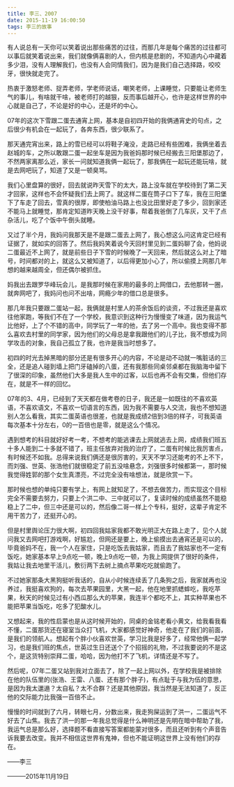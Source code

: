 ```yaml
---
title: 李三、2007
date: 2015-11-19 16:00:50
tags: 李三的故事
---
```


有人说总有一天你可以笑着说出那些痛苦的过往，而那几年是每个痛苦的过往都可以事后就笑着说出来，我们就像俩喜剧的人，但内核是悲剧的，不知道内心中藏着多少泪，没有人理解我们，也没有人会同情我们，因为是我们自己选择路，咬咬牙，很快就走完了。



热衷于激怒老师、捉弄老师，学老师说话，嘲笑老师，上课睡觉，只要能让老师生气的事儿，有啥就干啥，被老师打的越狠，反而事后越开心，也许是这样世界的中心就是自己了，不论是好的中心，还是坏的中心。

07年的这次下雪跟二蛋去通宵上网，基本是自初四开始的我俩通宵史的句点，之后很少有机会在一起玩了，各奔东西，很少联系了。

那天通完宵出来，路上的雪已经可以将鞋子淹没，走路已经有些困难，我俩坐着去赵城的车，之所以敢跟二蛋一起坐车是因为我爸妈那时候已经搬去三阳堡那边了，不然两家离那么近，家长一问就知道我俩一起玩了，那我俩在一起玩还能玩啥，就是去网吧玩了，知道了又是一顿臭骂。

我们心里盘算的很好，回去就说昨天雪下的太大，路上没车就在学校待到了第二天才回家，这样也不会怀疑我们去上网了。就这样二蛋在筒子口下了车，我在三阳堡下了车走了回去，雪真的很厚，即使柏油马路上也没比田里好走了多少，回到家还不能马上就睡觉，那肯定知道昨天晚上没干好事，帮着我爸倒了几车灰，又干了点杂活儿，吃了个饭中午倒头就睡。

又过了半个月，我妈问我那天是不是跟二蛋去上网了，我心想这么问这肯定已经有证据了，就如实的回答了。然后我妈笑着说今天回村里见到二蛋妈聊了会，他妈说二蛋最近不上网了，就是前些日子下雪的时候晚了一天回来，然后就这么对上了暗号，时间都对的上，就这么又被知道了，以后得更加小心了，所以偷摸上网那几年想的越来越周全，但还偶尔被抓住。

妈我出去跟罗华峰玩会儿，是我那时候在家用的最多的上网借口，去他那转一圈，就奔网吧了，我妈问也问不出啥，网瘾少年的借口总是很多。

那几年我只要跟二蛋站一起，我俩就是村里人的茶余饭后的谈资，不过我还是喜欢往他家跑，等我们不在了一个学校，我意识到这种行为慢慢变了味道，因为我运气比他好，上了个不错的高中，同学玩了一年的他，去了另一个高中。我也变得不那么喜欢去村里的同学家，因为他们的父母总是拿我跟他们的儿子比，我不想成为同学攻击的对象，我自己孤立了我，也许是我当时想多了。

初四的时光去掉黑暗的部分还是有很多开心的内容，不论是动不动就一嘴脏话的三全，还是追人碰到墙上把门牙磕掉的八蛋，还有我那些同桌邻桌都在我脑海中留下了很深的印象，虽然他们大多是我人生中的过客，以后也再不会有交集，但他们存在，就是不一样的回忆。

07年的3、4月，已经到了天天都在做考卷的日子，我还是一如既往的不喜欢英语，不喜欢语文，不喜欢一切语言的东西，因为我不需要与人交流，我也不想知道别人怎么看我，其实二蛋英语也很差，也就是我成绩2倍到3倍的样子，可我英语每次基本十分左右，0的一百倍也是零，就是这么个情况。

遇到想考的科目就好好考一考，不想考的能逃课去上网就逃去上网，成绩我们班五十多人能到二十多就不错了，班主任放弃对我的治疗了，二蛋有时候比我厉害点，有时候还不如我。总得来说我们俩还是很厉害的，天天不学习还能考的不上不下，而刘强、世英、张浩他们就很稳定了前五没啥悬念，刘强很多时候都第一，那时候我觉得姓郭的那个女生真漂亮，不过完全没有啥想法，就是欣赏一下。

那时候也想的单纯只要有学上，有网上就知足了，不想去做苦力，而实现这个目标完全不需要去努力，只要上个洪二中、三中就可以了，复读时候的成绩虽然不能稳稳上了二中，但三中还是可以的，然后像二哥一样上个专科，挺好，这辈子肯定不用干苦力了，还挺开心的。

但是村里舆论压力很大啊，初四回我姑家我都不敢光明正大在路上走了，见个人就问我又去网吧打游戏啊，好尴尬，但网还是要上，晚上偷摸出去通宵还是可以的，毕竟爸妈不在，我一个人在家住，只是吃饭去我姑家，而且去了我姑家也不一定有饭吃，她家基本早上9点吃一顿，晚上9点吃一顿，为我上网提供了很好的条件，我姑让我去地里干活儿，敷衍两下去树上摘点苹果吃吃就偷跑了。

不过她家那条大黑狗挺听我话的，自从小时候连续丢了几条狗之后，我家就再也没养过，我挺喜欢狗的，每次去苹果园里，大黑一起，他在地里抓蟋蟀吃，我吃苹果，秋天的时候见过有小西瓜那么大的苹果，我连半个都吃不上，其实种苹果也不能把苹果当饭吃，吃多了犯酸水儿。

又想起来，我的性启蒙也是从这时候开始的，同桌的金铭老看小黄文，给我看我看不懂，二蛋那货还在寝室当众打飞机，大家都感觉好神奇，他走在了我们的前面，是我们的领航人。想起有个胖小伙喜欢世英，学习比我是好多了，经常他俩一起学习，也是我们班的焦点，世英过生日还送个了个招摇的礼物，不过我要说的不是这个，是这货特别崇拜二蛋，哈哈，因为他打不了飞机，详情还是不写了。

然后呢，07年二蛋又站到我对立面去了，除了一起上网以外，在学校我是被排除在他的队伍里的(张浩、王雷、八蛋、还有那个胖子)，有点耻于与我为伍的意思，是因为我太邋遢？太自私？太不合群？还是其他原因，我当然是无法知道了，反正他的交际能力比我强一百倍不止。

慢慢的时间就到了六月，转眼七月，分数出来，我走狗屎运到了洪一，二蛋运气不好去了山焦。我去了洪一的那一年我总觉得是什么神明还是先明在暗中帮助了我，我运气总是那么好，选择题不看直接写答案都能蒙对很多，而且还听到有个声音告诉我要去改变。我并不相信这世界有鬼神，但也不能证明这世界上没有他们的存在。


——李三

———2015年11月19日
